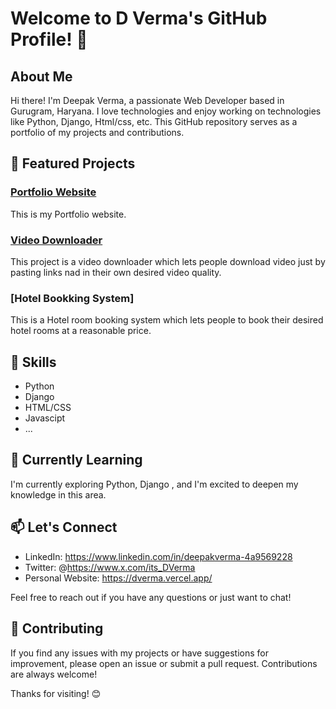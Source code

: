 # Welcome to D Verma's GitHub Profile! 👋

## About Me

Hi there! I'm Deepak Verma, a passionate Web Developer based in Gurugram, Haryana. I love technologies and enjoy working on technologies like Python, Django, Html/css, etc. This GitHub repository serves as a portfolio of my projects and contributions.

## 🚀 Featured Projects

### [Portfolio Website](https://dverma.vercel.app/)
This is my Portfolio website.

### [Video Downloader](https://video-downloader-xi.vercel.app/)
This project is a video downloader which lets people download video just by pasting links nad in their own desired video quality.

### [Hotel Bookking System]
This is a Hotel room booking system which lets people to book their desired hotel rooms at a reasonable price.

## 🔧 Skills

- Python
- Django
- HTML/CSS
- Javascipt
- ...

## 🌱 Currently Learning

I'm currently exploring Python, Django , and I'm excited to deepen my knowledge in this area.

## 📫 Let's Connect

- LinkedIn: https://www.linkedin.com/in/deepakverma-4a9569228
- Twitter: @https://www.x.com/its_DVerma
- Personal Website: https://dverma.vercel.app/

Feel free to reach out if you have any questions or just want to chat!

## 🤝 Contributing

If you find any issues with my projects or have suggestions for improvement, please open an issue or submit a pull request. Contributions are always welcome!

Thanks for visiting! 😊
